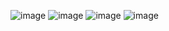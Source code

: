 ![image](https://github.com/user-attachments/assets/075257a8-dad9-4765-bc13-e95df15d1f03)
![image](https://github.com/user-attachments/assets/24336055-a62f-4dd3-b0f0-0e1591fb7cbb)
![image](https://github.com/user-attachments/assets/93885c84-70cb-4437-96e2-c23e197c6482)
![image](https://github.com/user-attachments/assets/7f683fbe-52b0-43d6-b1fa-ae15abd2584b)
